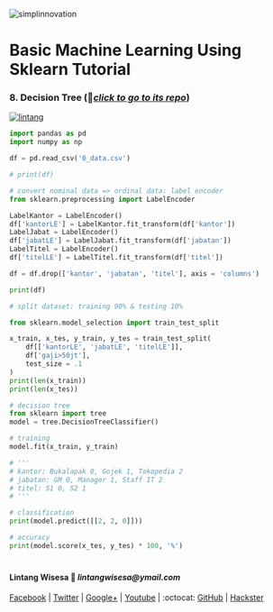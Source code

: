![simplinnovation](https://4.bp.blogspot.com/-f7YxPyqHAzY/WJ6VnkvE0SI/AAAAAAAADTQ/0tDQPTrVrtMAFT-q-1-3ktUQT5Il9FGdQCLcB/s350/simpLINnovation1a.png)

# Basic Machine Learning Using Sklearn Tutorial

### __8. Decision Tree__ (📂[_click to go to its repo_](https://github.com/LintangWisesa/Sklearn_Tutorial_Youtube/tree/master/7%20Dummy%20Var%20%26%20Label%20Encoder))

[![lintang](https://img.youtube.com/vi/Velsua8Sw6s/0.jpg)](https://www.youtube.com/watch?v=Velsua8Sw6s)

```python
import pandas as pd
import numpy as np

df = pd.read_csv('0_data.csv')

# print(df)

# convert nominal data => ordinal data: label encoder
from sklearn.preprocessing import LabelEncoder

LabelKantor = LabelEncoder()
df['kantorLE'] = LabelKantor.fit_transform(df['kantor'])
LabelJabat = LabelEncoder()
df['jabatLE'] = LabelJabat.fit_transform(df['jabatan'])
LabelTitel = LabelEncoder()
df['titelLE'] = LabelTitel.fit_transform(df['titel'])

df = df.drop(['kantor', 'jabatan', 'titel'], axis = 'columns')

print(df)

# split dataset: training 90% & testing 10%

from sklearn.model_selection import train_test_split

x_train, x_tes, y_train, y_tes = train_test_split(
    df[['kantorLE', 'jabatLE', 'titelLE']],
    df['gaji>50jt'],
    test_size = .1
)
print(len(x_train))
print(len(x_tes))

# decision tree
from sklearn import tree
model = tree.DecisionTreeClassifier()

# training
model.fit(x_train, y_train)

# '''
# kantor: Bukalapak 0, Gojek 1, Tokopedia 2
# jabatan: GM 0, Manager 1, Staff IT 2
# titel: S1 0, S2 1
# '''

# classification
print(model.predict([[2, 2, 0]]))

# accuracy
print(model.score(x_tes, y_tes) * 100, '%')
```

#

#### Lintang Wisesa :love_letter: _lintangwisesa@ymail.com_

[Facebook](https://www.facebook.com/lintangbagus) | 
[Twitter](https://twitter.com/Lintang_Wisesa) |
[Google+](https://plus.google.com/u/0/+LintangWisesa1) |
[Youtube](https://www.youtube.com/user/lintangbagus) | 
:octocat: [GitHub](https://github.com/LintangWisesa) |
[Hackster](https://www.hackster.io/lintangwisesa)